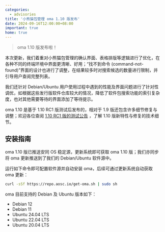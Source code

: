 ```yaml
---
categories:
  - advisories
title: '小熊猫包管理 oma 1.10 版发布'
date: 2024-09-16T12:00:00+08:00
important: true
home: true
---
```


> oma 1.10 版发布啦！

 本次更新，我们着重对小熊猫包管理的确认界面、表格排版等逻辑进行了优化，在各种不同的终端环境中界面更清晰、好用；“找不到命令 (command-not-found)”界面的设计也进行了调整，在结果较多时对搜索候选的数量进行限制，并引导用户查阅完整列表。

我们还针对 Debian/Ubuntu 用户使用过程中遇到的性能及界面问题进行了针对性调优，如根据这些发行版软件仓库较大的情况，降低了软件包搜索功能的索引复杂度，也对其他需要等待的界面添加了等待提示。

oma 1.10 是基于 1.10 RC1 版测试后发布的，相对于 1.9 版还包含许多细节修复与调整；欢迎各位查阅 [1.10 RC1 版的测试公告](./2024-09-15-oma-1.10-rc1.md) ，了解 1.10 版新特性与修复的技术细节。

## 安装指南

oma 1.10 版已推送安同 OS 稳定源，更新系统即可获取 oma 1.10 版；我们亦同步将 oma 更新推送到了我们的 Debian/Ubuntu 软件源中。

运行如下命令即可配置软件源并自动安装 oma，后续可通过更新系统自动获取 oma 更新：

```bash
curl -sSf https://repo.aosc.io/get-oma.sh | sudo sh
```

oma 目前支持的 Debian 及 Ubuntu 版本如下：

- Debian 12
- Debian 11
- Ubuntu 24.04 LTS
- Ubuntu 22.04 LTS
- Ubuntu 20.04 LTS
